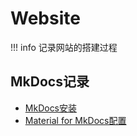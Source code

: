 # Website

!!! info
    记录网站的搭建过程

## MkDocs记录
+ [MkDocs安装](.\MkDocs\mkdocs.md)
+ [Material for MkDocs配置](.\MkDocs\mkdocs-material\index.md)